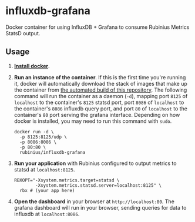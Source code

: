 influxdb-grafana
================

Docker container for using InfluxDB + Grafana to consume Rubinius Metrics StatsD output.

## Usage

1. **[Install docker](https://docs.docker.com/installation/)**.

2. **Run an instance of the container**.  If this is the first time you're running it, docker will automatically download the stack of images that make up the container from [the automated build of this repository](https://registry.hub.docker.com/u/rubinius/influxdb-grafana/).  The following command will run the container as a daemon (`-d`), mapping port `8125` of `localhost` to the container's `8125` statsd port, port `8086` of `localhost` to the container's `8086` influxdb query port, and port `80` of `localhost` to the container's `80` port serving the grafana interface.  Depending on how docker is installed, you may need to run this command with `sudo`.

    ```shell
    docker run -d \
      -p 8125:8125/udp \
      -p 8086:8086 \
      -p 80:80 \
      rubinius/influxdb-grafana
    ```

3. **Run your application** with Rubinius configured to output metrics to statsd at `localhost:8125`.

    ```shell
    RBXOPT="-Xsystem.metrics.target=statsd \
            -Xsystem.metrics.statsd.server=localhost:8125" \
      rbx # (your app here)
    ```

4. **Open the dashboard** in your browser at `http://localhost:80`.  The grafana dashboard will run in your browser, sending queries for data to influxdb at `localhost:8086`.
